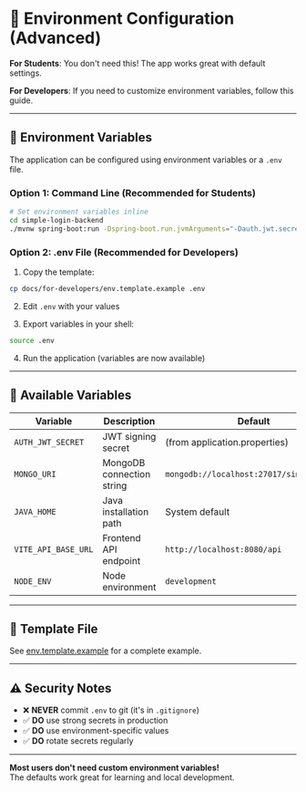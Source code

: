 # 🔧 Environment Configuration (Advanced)

**For Students**: You don't need this! The app works great with default settings.

**For Developers**: If you need to customize environment variables, follow this guide.

---

## 📝 Environment Variables

The application can be configured using environment variables or a `.env` file.

### Option 1: Command Line (Recommended for Students)

```bash
# Set environment variables inline
cd simple-login-backend
./mvnw spring-boot:run -Dspring-boot.run.jvmArguments="-Dauth.jwt.secret=your-secret"
```

### Option 2: .env File (Recommended for Developers)

1. Copy the template:
```bash
cp docs/for-developers/env.template.example .env
```

2. Edit `.env` with your values

3. Export variables in your shell:
```bash
source .env
```

4. Run the application (variables are now available)

---

## 🔑 Available Variables

| Variable | Description | Default |
|----------|-------------|---------|
| `AUTH_JWT_SECRET` | JWT signing secret | (from application.properties) |
| `MONGO_URI` | MongoDB connection string | `mongodb://localhost:27017/simple_login` |
| `JAVA_HOME` | Java installation path | System default |
| `VITE_API_BASE_URL` | Frontend API endpoint | `http://localhost:8080/api` |
| `NODE_ENV` | Node environment | `development` |

---

## 📁 Template File

See [env.template.example](./env.template.example) for a complete example.

---

## ⚠️ Security Notes

- ❌ **NEVER** commit `.env` to git (it's in `.gitignore`)
- ✅ **DO** use strong secrets in production
- ✅ **DO** use environment-specific values
- ✅ **DO** rotate secrets regularly

---

**Most users don't need custom environment variables!**  
The defaults work great for learning and local development.

